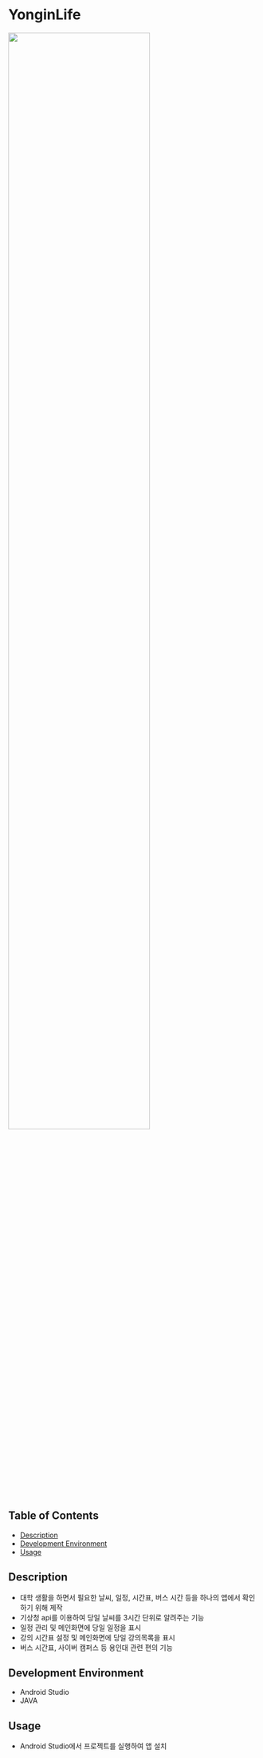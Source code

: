 # YonginLife
<img width="75%" src="https://user-images.githubusercontent.com/40010921/139721926-d2d319f2-db91-4113-bef6-67dd3b07d4b8.png"/>

## Table of Contents
- [Description](#description)
- [Development Environment](#development-environment)
- [Usage](#usage)

## Description
- 대학 생활을 하면서 필요한 날씨, 일정, 시간표, 버스 시간 등을 하나의 앱에서 확인하기 위해 제작
- 기상청 api를 이용하여 당일 날씨를 3시간 단위로 알려주는 기능
- 일정 관리 및 메인화면에 당일 일정을 표시
- 강의 시간표 설정 및 메인화면에 당일 강의목록을 표시
- 버스 시간표, 사이버 캠퍼스 등 용인대 관련 편의 기능

## Development Environment
- Android Studio
- JAVA

## Usage
- Android Studio에서 프로젝트를 실행하여 앱 설치
